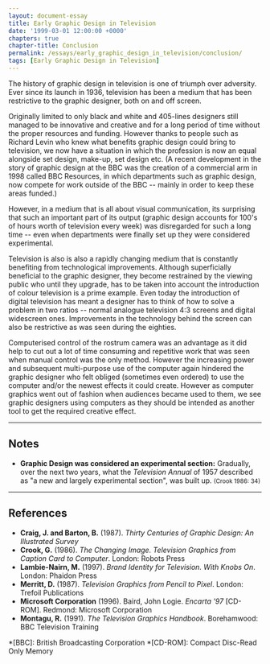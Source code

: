 ```yaml
---
layout: document-essay
title: Early Graphic Design in Television
date: '1999-03-01 12:00:00 +0000'
chapters: true
chapter-title: Conclusion
permalink: /essays/early_graphic_design_in_television/conclusion/
tags: [Early Graphic Design in Television]
---
```

The history of graphic design in television is one of triumph over adversity. Ever since its launch in 1936, television has been a medium that has been restrictive to the graphic designer, both on and off screen.

Originally limited to only black and white and 405-lines designers still managed to be innovative and creative and for a long period of time without the proper resources and funding. However thanks to people such as Richard Levin who knew what benefits graphic design could bring to television, we now have a situation in which the profession is now an equal alongside set design, make-up, set design etc. (A recent development in the story of graphic design at the BBC was the creation of a commercial arm in 1998 called BBC Resources, in which departments such as graphic design, now compete for work outside of the BBC -- mainly in order to keep these areas funded.)

However, in a medium that is all about visual communication, its surprising that such an important part of its output (graphic design accounts for 100's of hours worth of television every week) was disregarded for such a long time -- even when departments were finally set up they were considered experimental.

Television is also is also a rapidly changing medium that is constantly benefiting from technological improvements. Although superficially beneficial to the graphic designer, they become restrained by the viewing public who until they upgrade, has to be taken into account the introduction of colour television is a prime example. Even today the introduction of digital television has meant a designer has to think of how to solve a problem in two ratios -- normal analogue television 4:3 screens and digital widescreen ones. Improvements in the technology behind the screen can also be restrictive as was seen during the eighties.

Computerised control of the rostrum camera was an advantage as it did help to cut out a lot of time consuming and repetitive work that was seen when manual control was the only method. However the increasing power and subsequent multi-purpose use of the computer again hindered the graphic designer who felt obliged (sometimes even ordered) to use the computer and/or the newest effects it could create. However as computer graphics went out of fashion when audiences became used to them, we see graphic designers using computers as they should be intended as another tool to get the required creative effect.

* * *

## Notes
* **Graphic Design was considered an experimental section:** Gradually, over the next two years, what the <cite>Television Annual</cite> of 1957 described as "a new and largely experimental section", was built up. <small>(Crook 1986: 34)</small>

* * *

## References
* **Craig, J. and Barton, B.** (1987). <cite>Thirty Centuries of Graphic Design: An Illustrated Survey</cite>
* **Crook, G.** (1986). <cite>The Changing Image. Television Graphics from Caption Card to Computer</cite>. London: Robots Press
* **Lambie-Nairn, M.** (1997). <cite>Brand Identity for Television. With Knobs On</cite>. London: Phaidon Press
* **Merritt, D.** (1987). <cite>Television Graphics from Pencil to Pixel</cite>. London: Trefoil Publications
* **Microsoft Corporation** (1996). Baird, John Logie. <cite>Encarta '97</cite> [CD-ROM]. Redmond: Microsoft Corporation
* **Montagu, R.** (1991). <cite>The Television Graphics Handbook</cite>. Borehamwood: BBC Television Training

*[BBC]: British Broadcasting Corporation
*[CD-ROM]: Compact Disc-Read Only Memory